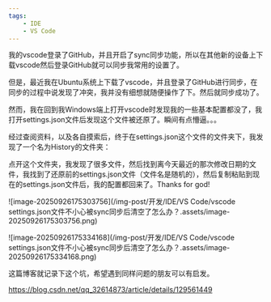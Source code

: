 ```yaml
---
tags:
    - IDE
    - VS Code
---
```


我的vscode登录了GitHub，并且开启了sync同步功能，所以在其他新的设备上下载vscode然后登录GitHub就可以同步我常用的设置了。

但是，最近我在Ubuntu系统上下载了vscode，并且登录了GitHub进行同步，在同步的过程中说发现了冲突，我并没有细想就随便操作了下。然后就同步成功了。

然而，我在回到我Windows端上打开vscode时发现我的一些基本配置都没了，我打开settings.json文件后发现这个文件被还原了。瞬间有点懵逼。。。

经过查阅资料，以及各自摸索后，终于在settings.json这个文件的文件夹下，我发现了一个名为History的文件夹：

点开这个文件夹，我发现了很多文件，然后找到离今天最近的那次修改日期的文件，我找到了还原前的settings.json文件（文件名是随机的），然后复制粘贴到现在的settings.json文件后，我的配置都回来了。Thanks for god!



![image-20250926175303756](/img-post/开发/IDE/VS Code/vscode settings.json文件不小心被sync同步后清空了怎么办？.assets/image-20250926175303756.png)

![image-20250926175334168](/img-post/开发/IDE/VS Code/vscode settings.json文件不小心被sync同步后清空了怎么办？.assets/image-20250926175334168.png)

这篇博客就记录下这个坑，希望遇到同样问题的朋友可以有启发。



https://blog.csdn.net/qq_32614873/article/details/129561449